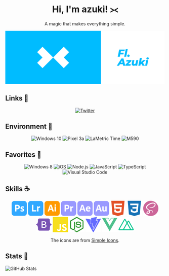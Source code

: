 <div align="center">
    <h1>Hi, I'm azuki! ⪥</h1>
    <p>A magic that makes everything simple.</p>
    <img alt="Banner" src="./assets/banner.png">
</div>

## Links 💨
<div align="center">
    <a target="_blank" href="https://twitter.com/melt_adzuki">
        <img alt="Twitter" src="https://img.shields.io/static/v1?style=for-the-badge&logo=twitter&label=Twitter&message=@melt_adzuki&color=blue"/>
    </a>
</div>

## Environment 💭
<div align="center">
    <img alt="Windows 10" src="https://img.shields.io/static/v1?label=OS&message=Windows 10&color=blue"/>
    <img alt="Pixel 3a" src="https://img.shields.io/static/v1?label=Phone&message=Pixel 3a&color=yellow"/>
    <img alt="LaMetric Time" src="https://img.shields.io/static/v1?label=Clock&message=LaMetric Time&color=red"/>
    <img alt="M590" src="https://img.shields.io/static/v1?label=Mouse&message=M590&color=lightgrey"/>
</div>

## Favorites 🤍
<div align="center">
    <img alt="Windows 8" src="https://img.shields.io/badge/-Windows 8-orange?logo=windows&logoColor=white"/>
    <img alt="iOS" src="https://img.shields.io/badge/-iOS-lightgrey?logo=apple&logoColor=white"/>
    <img alt="Node.js" src="https://img.shields.io/badge/-Node.js-green?logo=nodedotjs&logoColor=white"/>
    <img alt="JavaScript" src="https://img.shields.io/badge/-JavaScript-red?logo=javascript&logoColor=white"/>
    <img alt="TypeScript" src="https://img.shields.io/badge/-TypeScript-blue?logo=typescript&logoColor=white"/>
    <img alt="Visual Studio Code" src="https://img.shields.io/badge/-Visual Studio Code-blue?logo=visualstudiocode&logoColor=white"/>
</div>

## Skills ☕
<div align="center">
    <img width="48px" alt="Photoshop" src="./assets/adobephotoshop.svg"/>
    <img width="48px" alt="Lightroom" src="./assets/adobelightroom.svg"/>
    <img width="48px" alt="Illustrator" src="./assets/adobeillustrator.svg"/>
    <img width="48px" alt="Premiere Pro"src="./assets/adobepremierepro.svg"/>
    <img width="48px" alt="After Effects" src="./assets/adobeaftereffects.svg"/>
    <img width="48px" alt="Audition" src="./assets/adobeaudition.svg"/>
    <img width="48px" alt="HTML5" src="./assets/html5.svg"/>
    <img width="48px" alt="CSS3" src="./assets/css3.svg"/>
    <img width="48px" alt="Sass" src="./assets/sass.svg"/>
    <img width="48px" alt="Bootstrap" src="./assets/bootstrap.svg"/>
    <img width="48px" alt="JavaScript" src="./assets/javascript.svg"/>
    <img width="48px" alt="Node.js" src="./assets/nodedotjs.svg"/>
    <img width="48px" alt="Vite" src="./assets/vite.svg"/>
    <img width="48px" alt="Vue.js" src="./assets/vuedotjs.svg"/>
    <img width="48px" alt="Nuxt.js" src="./assets/nuxtdotjs.svg"/>
    <p>The icons are from <a href="https://simpleicons.org">Simple Icons</a>.</p>
</div>

## Stats 🤔
![GitHub Stats](https://github-readme-stats.vercel.app/api?username=hijiki02&count_private=true&show_icons=true&theme=graywhite)
